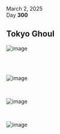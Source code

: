 March 2, 2025<br>
Day <strong>300</strong><br>

<h2>Tokyo Ghoul</h2>

![image](https://github.com/user-attachments/assets/d0874082-e05a-4607-aac9-3bc6ee3e3d43)

<br>

<br>

![image](https://github.com/user-attachments/assets/448a04b3-b62a-460a-9c2c-5bd5276f05ce)

<br>


![image](https://github.com/user-attachments/assets/d67a115d-4613-4b84-a89b-b30d223d9946)

<br>

![image](https://github.com/user-attachments/assets/692c6a37-6c70-4433-b897-3e7ae3855a99)


